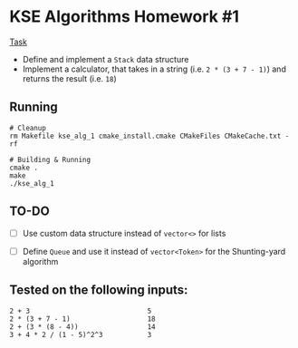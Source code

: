 # KSE Algorithms Homework #1

[Task](https://github.com/kse-ua/algorithms/blob/main/assignments_2021/assignment_1.md)

- Define and implement a `Stack` data structure
- Implement a calculator, that takes in a string (i.e. `2 * (3 + 7 - 1)`) and returns the result (i.e. `18`)


## Running
```shell
# Cleanup
rm Makefile kse_alg_1 cmake_install.cmake CMakeFiles CMakeCache.txt -rf

# Building & Running
cmake .
make
./kse_alg_1
```


## TO-DO
- [ ] Use custom data structure instead of `vector<>` for lists
- [ ] Define `Queue` and use it instead of `vector<Token>` for the Shunting-yard algorithm


## Tested on the following inputs:
```shell
2 + 3                             5
2 * (3 + 7 - 1)                   18
2 + (3 * (8 - 4))                 14
3 + 4 * 2 / (1 - 5)^2^3           3
```